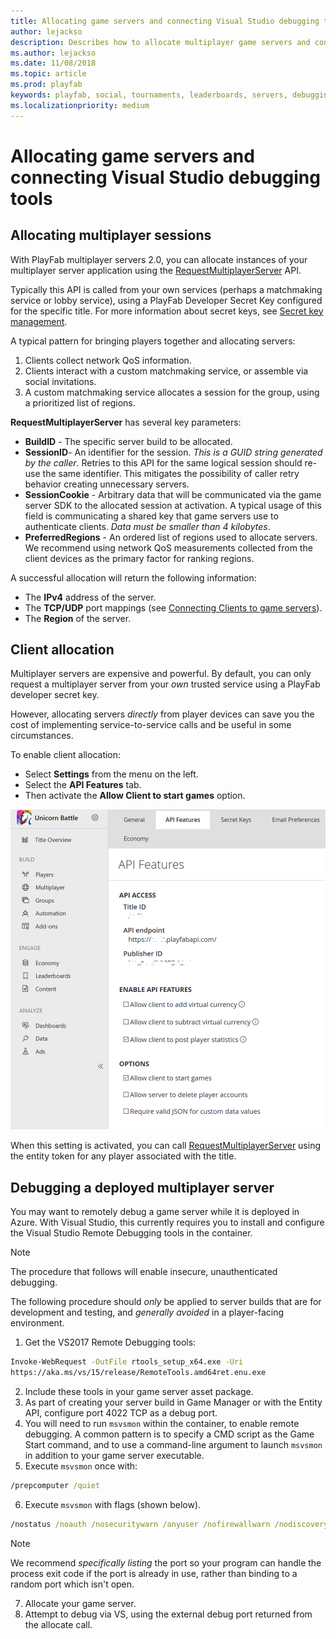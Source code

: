```yaml
---
title: Allocating game servers and connecting Visual Studio debugging tools
author: lejackso
description: Describes how to allocate multiplayer game servers and connect Visual Studio debugging tools.
ms.author: lejackso
ms.date: 11/08/2018
ms.topic: article
ms.prod: playfab
keywords: playfab, social, tournaments, leaderboards, servers, debugging
ms.localizationpriority: medium
---
```


# Allocating game servers and connecting Visual Studio debugging tools

## Allocating multiplayer sessions

With PlayFab multiplayer servers 2.0, you can allocate instances of your multiplayer server application using the [RequestMultiplayerServer](xref:titleid.playfabapi.com.multiplayer.multiplayerserver.requestmultiplayerserver) API.

Typically this API is called from your own services (perhaps a matchmaking service or lobby service), using a PlayFab Developer Secret Key configured for the specific title. For more information about secret keys, see [Secret key management](../../config/gamemanager/secret-key-management.md).

A typical pattern for bringing players together and allocating servers:

1. Clients collect network QoS information.
2. Clients interact with a custom matchmaking service, or assemble via social invitations.
3. A custom matchmaking service allocates a session for the group, using a prioritized list of regions.

**RequestMultiplayerServer** has several key parameters:

- **BuildID** - The specific server build to be allocated.
- **SessionID**- An identifier for the session. *This is a GUID string generated by the caller*. Retries to this API for the same logical session should re-use the same identifier. This mitigates the possibility of caller retry behavior creating unnecessary servers.
- **SessionCookie** - Arbitrary data that will be communicated via the game server SDK to the allocated session at activation. A typical usage of this field is communicating a shared key that game servers use to authenticate clients. *Data must be smaller than 4 kilobytes*.
- **PreferredRegions** - An ordered list of regions used to allocate servers. We recommend using network QoS measurements collected from the client devices as the primary factor for ranking regions.

A successful allocation will return the following information:

- The **IPv4** address of the server.
- The **TCP/UDP** port mappings (see [Connecting Clients to game servers](connecting-clients-to-game-servers.md)).
- The **Region** of the server.

## Client allocation

Multiplayer servers are expensive and powerful. By default, you can only request a multiplayer server from your *own* trusted service using a PlayFab developer secret key.

However, allocating servers *directly* from player devices can save you the cost of implementing service-to-service calls and be useful in some circumstances.

To enable client allocation:

- Select **Settings** from the menu on the left.
- Select the **API Features** tab.
- Then activate the **Allow Client to start games** option.

![Game Manager - Settings - API Features - Allow Client to start games](media/tutorials/game-manager-settings-api-features-allow-client-to-start-games.png)  

When this setting is activated, you can call [RequestMultiplayerServer](xref:titleid.playfabapi.com.multiplayer.multiplayerserver.requestmultiplayerserver) using the entity token for any player associated with the title.

## Debugging a deployed multiplayer server

You may want to remotely debug a game server while it is deployed in Azure. With Visual Studio, this currently requires you to install and configure the Visual Studio Remote Debugging tools in the container.

> [!NOTE]
> The procedure that follows will enable insecure, unauthenticated debugging.

The following procedure should *only* be applied to server builds that are for development and testing, and *generally avoided* in a player-facing environment.

1. Get the VS2017 Remote Debugging tools:

```cmd
Invoke-WebRequest -OutFile rtools_setup_x64.exe -Uri
https://aka.ms/vs/15/release/RemoteTools.amd64ret.enu.exe
```

2. Include these tools in your game server asset package.
3. As part of creating your server build in Game Manager or with the Entity API, configure port 4022 TCP as a debug port.
4. You will need to run `msvsmon` within the container, to enable remote debugging. A common pattern is to specify a CMD script as the Game Start command, and to use a command-line argument to launch `msvsmon` in addition to your game server executable.
5. Execute `msvsmon` once with:

```cmd
/prepcomputer /quiet
```

6. Execute `msvsmon` with flags (shown below).

```cmd
/nostatus /noauth /nosecuritywarn /anyuser /nofirewallwarn /nodiscovery /port 4022
```

> [!NOTE]
> We recommend *specifically listing* the port so your program can handle the process exit code if the port is already in use, rather than binding to a random port which isn't open.

7. Allocate your game server.
8. Attempt to debug via VS, using the external debug port returned from the allocate call.
